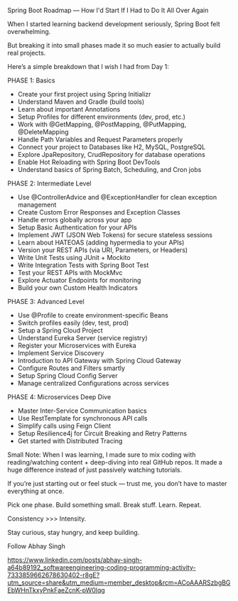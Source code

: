 Spring Boot Roadmap — How I'd Start If I Had to Do It All Over Again

When I started learning backend development seriously, Spring Boot felt overwhelming.

But breaking it into small phases made it so much easier to actually build real projects.

Here’s a simple breakdown that I wish I had from Day 1:

PHASE 1: Basics

* Create your first project using Spring Initializr
* Understand Maven and Gradle (build tools)
* Learn about important Annotations
* Setup Profiles for different environments (dev, prod, etc.)
* Work with @GetMapping, @PostMapping, @PutMapping, @DeleteMapping
* Handle Path Variables and Request Parameters properly
* Connect your project to Databases like H2, MySQL, PostgreSQL
* Explore JpaRepository, CrudRepository for database operations
* Enable Hot Reloading with Spring Boot DevTools
* Understand basics of Spring Batch, Scheduling, and Cron jobs

PHASE 2: Intermediate Level

* Use @ControllerAdvice and @ExceptionHandler for clean exception management
* Create Custom Error Responses and Exception Classes
* Handle errors globally across your app
* Setup Basic Authentication for your APIs
* Implement JWT (JSON Web Tokens) for secure stateless sessions
* Learn about HATEOAS (adding hypermedia to your APIs)
* Version your REST APIs (via URI, Parameters, or Headers)
* Write Unit Tests using JUnit + Mockito
* Write Integration Tests with Spring Boot Test
* Test your REST APIs with MockMvc
* Explore Actuator Endpoints for monitoring
* Build your own Custom Health Indicators

PHASE 3: Advanced Level

* Use @Profile to create environment-specific Beans
* Switch profiles easily (dev, test, prod)
* Setup a Spring Cloud Project
* Understand Eureka Server (service registry)
* Register your Microservices with Eureka
* Implement Service Discovery
* Introduction to API Gateway with Spring Cloud Gateway
* Configure Routes and Filters smartly
* Setup Spring Cloud Config Server
* Manage centralized Configurations across services

PHASE 4: Microservices Deep Dive

* Master Inter-Service Communication basics
* Use RestTemplate for synchronous API calls
* Simplify calls using Feign Client
* Setup Resilience4j for Circuit Breaking and Retry Patterns
* Get started with Distributed Tracing

Small Note: 
When I was learning, I made sure to mix coding with reading/watching content + deep-diving into real GitHub repos. 
It made a huge difference instead of just passively watching tutorials.

If you’re just starting out or feel stuck — trust me, you don’t have to master everything at once.

Pick one phase. 
Build something small. 
Break stuff. 
Learn. 
Repeat.

Consistency >>> Intensity.

Stay curious, stay hungry, and keep building. 

Follow Abhay Singh 

https://www.linkedin.com/posts/abhay-singh-a64b89192_softwareengineering-coding-programming-activity-7333859662678630402-r8gE?utm_source=share&utm_medium=member_desktop&rcm=ACoAAARSzbgBGEbWHnTkxyPnkFaeZcnK-pW0lqg
